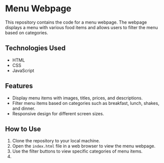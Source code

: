 # Menu Webpage

This repository contains the code for a menu webpage. The webpage displays a menu with various food items and allows users to filter the menu based on categories.

## Technologies Used
- HTML
- CSS
- JavaScript

## Features
- Display menu items with images, titles, prices, and descriptions.
- Filter menu items based on categories such as breakfast, lunch, shakes, and dinner.
- Responsive design for different screen sizes.

## How to Use
1. Clone the repository to your local machine.
2. Open the `index.html` file in a web browser to view the menu webpage.
3. Use the filter buttons to view specific categories of menu items.
4. 


